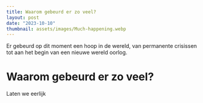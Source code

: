 ```yaml
---
title: Waarom gebeurd er zo veel?
layout: post
date: "2023-10-10"
thumbnail: assets/images/Much-happening.webp
---
```


Er gebeurd op dit moment een hoop in de wereld, van permanente crisissen tot aan het begin van een nieuwe wereld oorlog.

# Waarom gebeurd er zo veel?
Laten we eerlijk